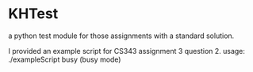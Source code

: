 KHTest
======

a python test module for those assignments with a standard solution.

I provided an example script for CS343 assignment 3 question 2.
usage: ./exampleScript busy (busy mode)
